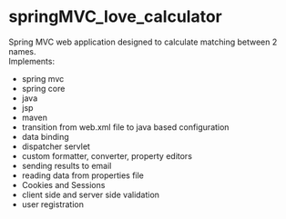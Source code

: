 # springMVC_love_calculator
Spring MVC web application designed to calculate matching between 2 names.  
Implements:
- spring mvc
- spring core
- java
- jsp
- maven
- transition from web.xml file to java based configuration
- data binding
- dispatcher servlet
- custom formatter, converter, property editors
- sending results to email
- reading data from properties file
- Cookies and Sessions
- client side and server side validation
- user registration
